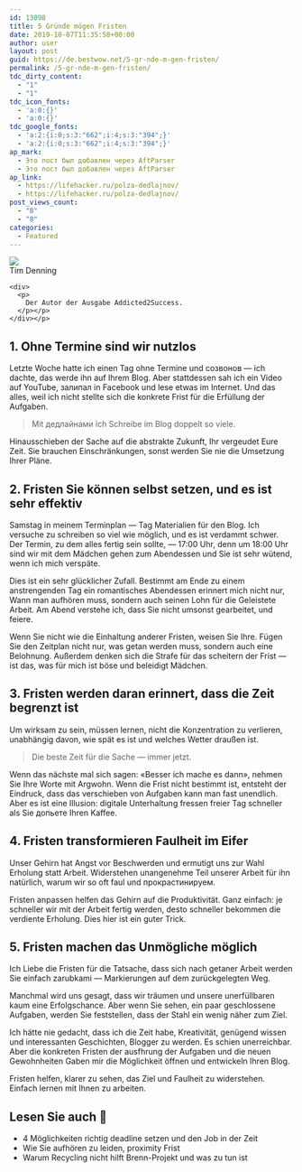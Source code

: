 ```yaml
---
id: 13098
title: 5 Gründe mögen Fristen
date: 2019-10-07T11:35:58+00:00
author: user
layout: post
guid: https://de.bestwow.net/5-gr-nde-m-gen-fristen/
permalink: /5-gr-nde-m-gen-fristen/
tdc_dirty_content:
  - "1"
  - "1"
tdc_icon_fonts:
  - 'a:0:{}'
  - 'a:0:{}'
tdc_google_fonts:
  - 'a:2:{i:0;s:3:"662";i:4;s:3:"394";}'
  - 'a:2:{i:0;s:3:"662";i:4;s:3:"394";}'
ap_mark:
  - Это пост был добавлен через AftParser
  - Это пост был добавлен через AftParser
ap_link:
  - https://lifehacker.ru/polza-dedlajnov/
  - https://lifehacker.ru/polza-dedlajnov/
post_views_count:
  - "8"
  - "8"
categories:
  - Featured
---
```

<div>
  <div>
    <img src="https://de.bestwow.net/wp-content/uploads/2019/10/5-prichin-polyubit-dedlayny-1.jpg" />
  </div>
  
  <div>
    <div>
      Tim Denning
    </div>
    
    <div>
      <p>
        Der Autor der Ausgabe Addicted2Success.
      </p></p>
    </div></p>
  </div></p>
</div>

## 1. Ohne Termine sind wir nutzlos

Letzte Woche hatte ich einen Tag ohne Termine und созвонов — ich dachte, das werde ihn auf Ihrem Blog. Aber stattdessen sah ich ein Video auf YouTube, залипал in Facebook und lese etwas im Internet. Und das alles, weil ich nicht stellte sich die konkrete Frist für die Erfüllung der Aufgaben.

> Mit дедлайнами ich Schreibe im Blog doppelt so viele.

Hinausschieben der Sache auf die abstrakte Zukunft, Ihr vergeudet Eure Zeit. Sie brauchen Einschränkungen, sonst werden Sie nie die Umsetzung Ihrer Pläne.

## 2. Fristen Sie können selbst setzen, und es ist sehr effektiv

Samstag in meinem Terminplan — Tag Materialien für den Blog. Ich versuche zu schreiben so viel wie möglich, und es ist verdammt schwer. Der Termin, zu dem alles fertig sein sollte, — 17:00 Uhr, denn um 18:00 Uhr sind wir mit dem Mädchen gehen zum Abendessen und Sie ist sehr wütend, wenn ich mich verspäte.

Dies ist ein sehr glücklicher Zufall. Bestimmt am Ende zu einem anstrengenden Tag ein romantisches Abendessen erinnert mich nicht nur, Wann man aufhören muss, sondern auch seinen Lohn für die Geleistete Arbeit. Am Abend verstehe ich, dass Sie nicht umsonst gearbeitet, und feiere.

Wenn Sie nicht wie die Einhaltung anderer Fristen, weisen Sie Ihre. Fügen Sie den Zeitplan nicht nur, was getan werden muss, sondern auch eine Belohnung. Außerdem denken sich die Strafe für das scheitern der Frist — ist das, was für mich ist böse und beleidigt Mädchen.

## 3. Fristen werden daran erinnert, dass die Zeit begrenzt ist

Um wirksam zu sein, müssen lernen, nicht die Konzentration zu verlieren, unabhängig davon, wie spät es ist und welches Wetter draußen ist.

> Die beste Zeit für die Sache — immer jetzt.

Wenn das nächste mal sich sagen: «Besser ich mache es dann», nehmen Sie Ihre Worte mit Argwohn. Wenn die Frist nicht bestimmt ist, entsteht der Eindruck, dass das verschieben von Aufgaben kann man fast unendlich. Aber es ist eine Illusion: digitale Unterhaltung fressen freier Tag schneller als Sie допьете Ihren Kaffee.

## 4. Fristen transformieren Faulheit im Eifer

Unser Gehirn hat Angst vor Beschwerden und ermutigt uns zur Wahl Erholung statt Arbeit. Widerstehen unangenehme Teil unserer Arbeit für ihn natürlich, warum wir so oft faul und прокрастинируем.

Fristen anpassen helfen das Gehirn auf die Produktivität. Ganz einfach: je schneller wir mit der Arbeit fertig werden, desto schneller bekommen die verdiente Erholung. Dies hier ist ein guter Trick.

## 5. Fristen machen das Unmögliche möglich

Ich Liebe die Fristen für die Tatsache, dass sich nach getaner Arbeit werden Sie einfach zarubkami — Markierungen auf dem zurückgelegten Weg.

Manchmal wird uns gesagt, dass wir träumen und unsere unerfüllbaren kaum eine Erfolgschance. Aber wenn Sie sehen, ein paar geschlossene Aufgaben, werden Sie feststellen, dass der Stahl ein wenig näher zum Ziel.

Ich hätte nie gedacht, dass ich die Zeit habe, Kreativität, genügend wissen und interessanten Geschichten, Blogger zu werden. Es schien unerreichbar. Aber die konkreten Fristen der ausfhrung der Aufgaben und die neuen Gewohnheiten Gaben mir die Möglichkeit öffnen und entwickeln Ihren Blog.

Fristen helfen, klarer zu sehen, das Ziel und Faulheit zu widerstehen. Einfach lernen mit Ihnen zu arbeiten.

<div>
  <h2 class="read-also__title">
    <span>Lesen Sie auch</span> <span>🧐 </span>
  </h2>
  
  <ul class="read-also__list">
    <li>
      4 Möglichkeiten richtig deadline setzen und den Job in der Zeit
    </li>
    <li>
      Wie Sie aufhören zu leiden, proximity Frist
    </li>
    <li>
      Warum Recycling nicht hilft Brenn-Projekt und was zu tun ist
    </li>
  </ul>
</div>